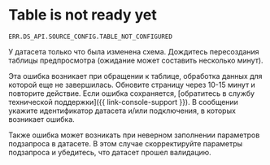 # Table is not ready yet

`ERR.DS_API.SOURCE_CONFIG.TABLE_NOT_CONFIGURED`

У датасета только что была изменена схема. Дождитесь пересоздания таблицы предпросмотра (ожидание может составить несколько минут).

Эта ошибка возникает при обращении к таблице, обработка данных для которой еще не завершилась. Обновите страницу через 10-15 минут и повторите действие. Если ошибка сохраняется, [обратитесь в службу технической поддержки]({{ link-console-support }}). В сообщении укажите идентификатор датасета и/или подключения, в которых возникает ошибка.

Также ошибка может возникать при неверном заполнении параметров подзапроса в датасете. В этом случае скорректируйте параметры подзапроса и убедитесь, что датасет прошел валидацию.